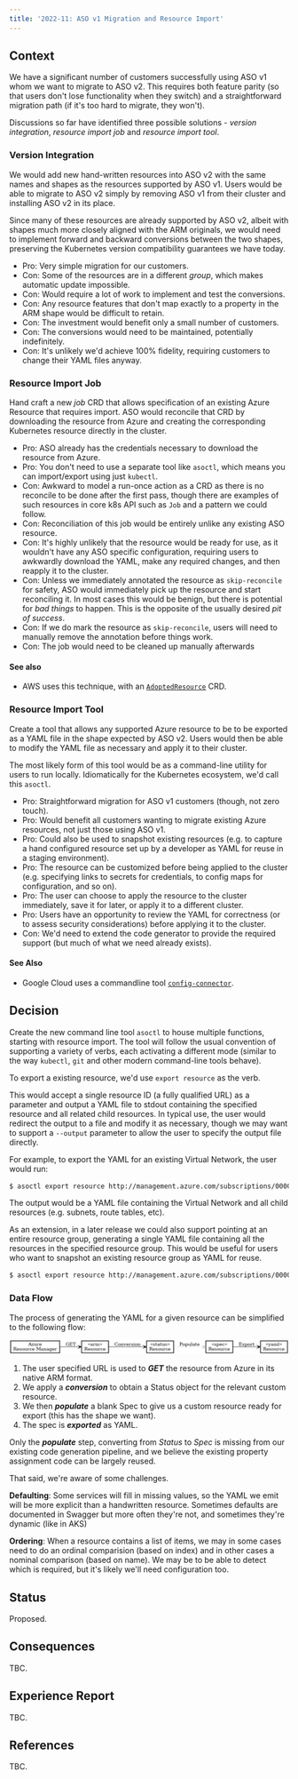 ```yaml
---
title: '2022-11: ASO v1 Migration and Resource Import'
---
```


## Context

We have a significant number of customers successfully using ASO v1 whom we want to migrate to ASO v2. This requires both feature parity (so that users don't lose functionality when they switch) and a straightforward migration path (if it's too hard to migrate, they won't).

Discussions so far have identified three possible solutions - *version integration*, *resource import job* and *resource import tool*.
### Version Integration

We would add new hand-written resources into ASO v2 with the same names and shapes as the resources supported by ASO v1. Users would be able to migrate to ASO v2 simply by removing ASO v1 from their cluster and installing ASO v2 in its place.

Since many of these resources are already supported by ASO v2, albeit with shapes much more closely aligned with the ARM originals, we would need to implement forward and backward conversions between the two shapes, preserving the Kubernetes version compatibility guarantees we have today.

* Pro: Very simple migration for our customers.
* Con: Some of the resources are in a different *group*, which makes automatic update impossible.
* Con: Would require a lot of work to implement and test the conversions.
* Con: Any resource features that don't map exactly to a property in the ARM shape would be difficult to retain.
* Con: The investment would benefit only a small number of customers.
* Con: The conversions would need to be maintained, potentially indefinitely.
* Con: It's unlikely we'd achieve 100% fidelity, requiring customers to change their YAML files anyway.

### Resource Import Job

Hand craft a new _job_ CRD that allows specification of an existing Azure Resource that requires import. ASO would reconcile that CRD by downloading the resource from Azure and creating the corresponding Kubernetes resource directly in the cluster.

* Pro: ASO already has the credentials necessary to download the resource from Azure.
* Pro: You don't need to use a separate tool like `asoctl`, which means you can import/export using just `kubectl`.
* Con: Awkward to model a run-once action as a CRD as there is no reconcile to be done after the first pass, though there are examples of such resources in core k8s API such as `Job` and a pattern we could follow.
* Con: Reconciliation of this job would be entirely unlike any existing ASO resource.
* Con: It's highly unlikely that the resource would be ready for use, as it wouldn't have any ASO specific configuration, requiring users to awkwardly download the YAML, make any required changes, and then reapply it to the cluster.
* Con: Unless we immediately annotated the resource as `skip-reconcile` for safety, ASO would immediately pick up the resource and start reconciling it. In most cases this would be benign, but there is potential for _bad things_ to happen. This is the opposite of the usually desired *pit of success*.
* Con: If we do mark the resource as `skip-reconcile`, users will need to manually remove the annotation before things work.
* Con: The job would need to be cleaned up manually afterwards

#### See also
* AWS uses this technique, with an [`AdoptedResource`](https://aws-controllers-k8s.github.io/community/docs/user-docs/adopted-resource/) CRD. 


### Resource Import Tool

Create a tool that allows any supported Azure resource to be to be exported as a YAML file in the shape expected by ASO v2. Users would then be able to modify the YAML file as necessary and apply it to their cluster.

The most likely form of this tool would be as a command-line utility for users to run locally. Idiomatically for the Kubernetes ecosystem, we'd call this `asoctl`.

* Pro: Straightforward migration for ASO v1 customers (though, not zero touch).
* Pro: Would benefit all customers wanting to migrate existing Azure resources, not just those using ASO v1.
* Pro: Could also be used to snapshot existing resources (e.g. to capture a hand configured resource set up by a developer as YAML for reuse in a staging environment).
* Pro: The resource can be customized before being applied to the cluster (e.g. specifying links to secrets for credentials, to config maps for configuration, and so on).
* Pro: The user can choose to apply the resource to the cluster immediately, save it for later, or apply it to a different cluster.
* Pro: Users have an opportunity to review the YAML for correctness (or to assess security considerations) before applying it to the cluster. 
* Con: We'd need to extend the code generator to provide the required support (but much of what we need already exists).

#### See Also

* Google Cloud uses a commandline tool [`config-connector`](https://cloud.google.com/config-connector/docs/how-to/import-export/export).

## Decision

Create the new command line tool `asoctl` to house multiple functions, starting with resource import. The tool will follow the usual convention of supporting a variety of verbs, each activating a different mode (similar to the way `kubectl`, `git` and other modern command-line tools behave).

To export a existing resource, we'd use `export resource` as the verb. 

This would accept a single resource ID (a fully qualified URL) as a parameter and output a YAML file to stdout containing the specified resource and all related child resources. In typical use, the user would redirect the output to a file and modify it as necessary, though we may want to support a `--output` parameter to allow the user to specify the output file directly.

For example, to export the YAML for an existing Virtual Network, the user would run:

``` bash
$ asoctl export resource http://management.azure.com/subscriptions/00000000-0000-0000-0000-000000000000/resourceGroups/rg1/providers/Microsoft.Network/virtualNetworks/vnet1
```

The output would be a YAML file containing the Virtual Network and all child resources (e.g. subnets, route tables, etc).

As an extension, in a later release we could also support pointing at an entire resource group, generating a single YAML file containing all the resources in the specified resource group. This would be useful for users who want to snapshot an existing resource group as YAML for reuse.

``` bash
$ asoctl export resource http://management.azure.com/subscriptions/00000000-0000-0000-0000-000000000000/resourceGroups/rg1
```

### Data Flow

The process of generating the YAML for a given resource can be simplified to the following flow:

![Data Flow](./images/adr-2022-11-import-flow.png)

1. The user specified URL is used to ***GET*** the resource from Azure in its native ARM format.
2. We apply a ***conversion*** to obtain a Status object for the relevant custom resource.
3. We then ***populate*** a blank Spec to give us a custom resource ready for export (this has the shape we want).
4. The spec is ***exported*** as YAML.

Only the ***populate*** step, converting from *Status* to *Spec* is missing from our existing code generation pipeline, and we believe the existing property assignment code can be largely reused.

That said, we're aware of some challenges. 

**Defaulting**: Some services will fill in missing values, so the YAML we emit will be more explicit than a handwritten resource. Sometimes defaults are documented in Swagger but more often they're not, and sometimes they're dynamic (like in AKS)

**Ordering**: When a resource contains a list of items, we may in some cases need to do an ordinal comparision (based on index) and in other cases a nominal comparison (based on name). We may be to be able to detect which is required, but it's likely we'll need configuration too.

## Status

Proposed.

## Consequences

TBC.

## Experience Report

TBC.

## References

TBC.
